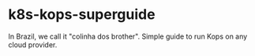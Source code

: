# k8s-kops-superguide
In Brazil, we call it "colinha dos brother". Simple guide to run Kops on any cloud provider. 
